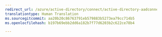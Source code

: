 ```yaml
---
redirect_url: /azure/active-directory/connect/active-directory-aadconnect-version-history
translationtype: Human Translation
ms.sourcegitcommit: aa20b20c86763791eb579883b5273ea79cc714b5
ms.openlocfilehash: b197b69ebb2dd6a182b7f77d6203b2c622ce78b4

---
```




<!--HONumber=Dec16_HO3-->


